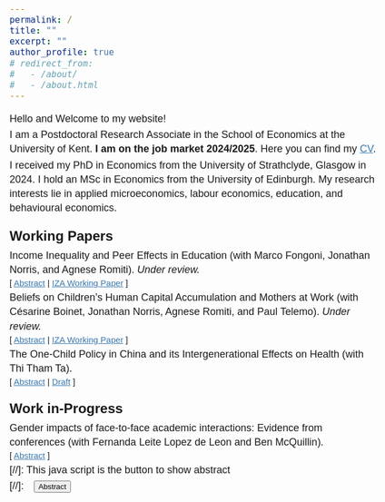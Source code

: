 ```yaml
---
permalink: /
title: ""
excerpt: ""
author_profile: true
# redirect_from: 
#   - /about/
#   - /about.html
---
```


<!-- Google tag (gtag.js) -->
<script async src="https://www.googletagmanager.com/gtag/js?id=G-HN291NHBM8"></script>
<script>
  window.dataLayer = window.dataLayer || [];
  function gtag(){dataLayer.push(arguments);}
  gtag('js', new Date());

  gtag('config', 'G-HN291NHBM8');
</script>

<!-- change link color -->
 <!-- #3776ab # 0072b1 -->
<!-- <a href="https://jonathan-norris.github.io/" style="color: #3776ab; text-decoration: underline;text-decoration-style: solid;">Dr Jonathan Norris</a> and <a href="https://sites.google.com/view/agneseromiti/home" style="color: #3776ab; text-decoration: underline;text-decoration-style: solid;">Dr Agnese Romiti</a>. -->

Hello and Welcome to my website!

I am a Postdoctoral Research Associate in the School of Economics at the University of Kent. **I am on the job market 2024/2025**. Here you can find my [CV](/assets/files/ZhanShi_CV.pdf). 

I received my PhD in Economics from the University of Strathclyde, Glasgow in 2024. I hold an MSc in Economics from the University of Edinburgh. My research interests lie in applied microeconomics, labour economics, education, and behavioural economics. 
<!-- I work with Fernanda on the Leverhulme-funded project "". -->

<!-- I am a PhD student in Economics at the University of Strathclyde starting in Oct 2021. I am under the supervision of [Dr. Jonathan Norris](https://jonathan-norris.github.io/) and [Dr. Agnese Romiti](https://sites.google.com/view/agneseromiti/home). -->

<!-- I received my PhD in Economics from the University of Strathclyde, Glasgow in 2024. I hold an MSc in Economics from the University of Edinburgh. -->
<!-- and a Bachelor of Economics in International Economics and Trade from Shanghai International Studies University, China.  -->



<!-- Google Tag Manager (noscript) -->
<noscript><iframe src="https://www.googletagmanager.com/ns.html?id=GTM-PNS829G"
height="0" width="0" style="display:none;visibility:hidden"></iframe></noscript>
<!-- End Google Tag Manager (noscript) -->

## Working Papers 
<!-- - - - -->

Income Inequality and Peer Effects in Education (with <a href="https://sites.google.com/site/marcofongoni/home" class="no-underline">Marco Fongoni</a>, <a href="https://jonathan-norris.github.io/" class="no-underline">Jonathan Norris</a>, and <a href="https://sites.google.com/view/agneseromiti/home" class="no-underline">Agnese Romiti</a>). *Under review.*<br/>
<small>[ <a href="#/" onclick="visib('peer-inequality')">Abstract</a> | [IZA Working Paper][peer-inequality-wp] ] </small>

<div id="peer-inequality" style="display: none; text-align: justify; line-height: 1.2" ><small>
We study the long-run effects of income inequality within peer compositions. An increase in the share of low-income peers within school-cohorts improves the educational outcomes of low-income students and negatively affects high-income students. We show this pattern is not likely explained by commonly observed mechanisms. We then propose a model based on reference-dependent preferences and social comparison that rationalizes our findings, highlighting the role of frustration or motivation depending on students' relative income. We also provide evidence consistent with this mechanism. Finally, we show that better connections in school can help to avoid such unintended consequences of income inequality.
</small><br><br/></div>

[peer-inequality-wp]:https://www.iza.org/publications/dp/15785/reference-dependent-aspirations-and-peer-effects-in-education


Beliefs on Children’s Human Capital Accumulation and Mothers at Work (with <a href="https://cesarine-boinet.github.io/" class="no-underline">Césarine Boinet</a>, <a href="https://jonathan-norris.github.io/" class="no-underline">Jonathan Norris</a>, <a href="https://sites.google.com/view/agneseromiti/home" class="no-underline">Agnese Romiti</a>, and <a href="https://sites.google.com/view/paultelemo/home" class="no-underline">Paul Telemo</a>). *Under review.* <br/>
<small>[ <a href="#/" onclick="visib('beliefs')">Abstract</a> | [IZA Working Paper][beliefs-wp]  ] </small>

<div id="beliefs" style="display: none; text-align: justify; line-height: 1.2" ><small>
Mothers may face pressure to sort out of the labor market from perceptions that women have an absolute advantage in child-rearing even when their earnings potential equals that of men. Guided by a simple model, we use a survey experiment where we equalize earnings potential across gender and show that women are perceived to hold an absolute advantage in child-rearing. We then experimentally test mechanisms that may underlie these beliefs, finding that mothers are expected to spend more time on skill investments with their children than are men who have equivalent time available. Finally, we conduct an experiment providing factual information on the performance of children when mothers work full-time, showing that beliefs update toward accurate perceptions and a reduction in the expected harm to the child. Our results suggest beliefs on absolute advantage matter for the efficacy of policies aimed at closing the gender pay gap and a role for policy to target channels where individual’s may be misinformed on children’s outcomes when mothers maintain careers.
</small><br><br/></div>

[beliefs-wp]: https://docs.iza.org/dp17574.pdf


The One-Child Policy in China and its Intergenerational Effects on Health (with Thi Tham Ta).<br/>
<small>[ <a href="#/" onclick="visib('ocp')">Abstract</a> | [Draft](/assets/files/ZhanShi_JMP_Nov2024.pdf) ] </small>

<div id="ocp" style="display: none; text-align: justify; line-height: 1.2" ><small>
We study the spillover effects of China's one-child policy on the health outcomes of subsequent generations. Despite extensive research on the effects of family size on education, few studies have examined the policy's effects on health, especially across generations. Focusing on urban Han Chinese from the China Family Panel Studies data, we use a reduced form regression discontinuity design (RDD) to isolate the local average treatment effect of the policy. The results indicate that children of policy-affected parents show significant improvements in physical and mental health, which can be attributed to increased parental investment and care and improved parental health outcomes. Our findings contribute to the literature on the intergenerational transmission of health and quantity-quality trade-offs, and highlight how family planning policies can have lasting health effects across generations. 
</small><br><br/></div>

## Work in-Progress 
<!-- - - - -->

Gender impacts of face-to-face academic interactions: Evidence from conferences (with <a href="https://sites.google.com/site/fernandalldeleon/" class="no-underline">Fernanda Leite Lopez de Leon</a> and <a href="https://research-portal.uea.ac.uk/en/persons/ben-mcquillin/" class="no-underline">Ben McQuillin</a>).<br/>
<small>[ <a href="#/" onclick="visib('gender_conf')">Abstract</a> ] </small>

<div id="gender_conf" style="display: none; text-align: justify; line-height: 1.2" ><small>
We explore the role of face-to-face and social interactions in academic settings in contributing to (or mitigating) gender differences in academic productivity. Our focus is on academic conferences, building on our previous work. In exploiting a “natural experiment” (the last-minute cancellation of a very large conference), we showed distinct conference benefits in terms of developing and advertising papers presented, and in authors’ forming new collaborations. More recently, we have discovered that these benefits appear to be gendered. We now propose to develop our existing dataset (comprising more than 29,000 conference papers) and conduct further analyses that will help us to verify, explore, and explain this phenomenon. The conference setting represents a specific opportunity for academics to meet in person. We contend that an understanding of the role of gender in this environment will cast light on the role of gender in academic workplaces more generally.
</small><br><br/></div>


<!-- \
&nbsp;
\
&nbsp; -->

<style>
  .container {
    width: 100%;
    max-width: 100%; /* Adjust this value to make the page wider */
    margin: 0 auto; /* Center the container */
    padding: 0 10px; /* Optional: Add some padding */
  }

  body {
    font-family: Arial, sans-serif;
    font-size: 13.5pt;
    line-height: 1.4;
  }
  /* Headers */
  h1, h2, h3, h4, h5, h6 {
    font-size: 18pt;
    margin-top: 20px; /* Control spacing before headings */
    margin-bottom: 5px; /* Control spacing after headings */
  }
  /* Link styles */
  a {
    color: #3776ab; /* Change this to your desired color */
  }
  a.no-underline {
    text-decoration: none; /* Remove underline */
    color: inherit; /* Remove color highlight */
  }
  a:hover {
    color: #3776ab; /* Change this to your desired hover color */
  }
  p {
    margin: 0; /* Adjust the bottom margin to reduce spacing */
    padding: 0; /* Remove padding if any */
    margin-bottom: 3px; /* Adjust the bottom margin to reduce spacing between paragraphs */
  }
  p:first-of-type {
    margin-top: 0; /* Remove top margin */
  }
  .reduce-space {
    margin-bottom: 0; /* Remove bottom margin */
  }
</style>


[//]: This java script is the button to show abstract
<script>
 function visib(id) {
  var x = document.getElementById(id);
  if (x.style.display === "block") {
    x.style.display = "none";
  } else {
    x.style.display = "block";
  }
}
</script>

[//]:&emsp;<button onclick="visib('polariz')" class="btn btn--inverse btn--small">Abstract</button>



